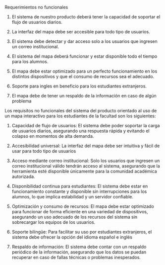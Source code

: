 Requerimientos no funcionales 

1.	El sistema de nuestro producto deberá tener la capacidad de soportar el flujo de usuarios diarios.
2.	La interfaz del mapa debe ser accesible para todo tipo de usuarios.
3.	El sistema debe detectar y dar acceso solo a los usuarios que ingresen un correo institucional.
4.	El sistema del mapa deberá funcionar y estar disponible todo el tiempo para los alumnos.

5.	El mapa debe estar optimizado para un perfecto funcionamiento en los distintos dispositivos y que el consumo de recursos sea el adecuado.
6.	Soporte para ingles en beneficio para los estudiantes extranjeros.
7.	El mapa debe de tener un respaldo de la información en caso de algún problema

Los requisitos no funcionales del sistema del producto orientado al uso de un mapa interactivo para los estudiantes de la facultad son los siguientes:
1. Capacidad de flujo de usuarios: El sistema debe poder soportar la carga de usuarios diarios, asegurando una respuesta rápida y evitando el colapso en momentos de alta demanda.
  
2. Accesibilidad universal: La interfaz del mapa debe ser intuitiva y fácil de usar para todo tipo de usuarios

3. Acceso mediante correo institucional: Solo los usuarios que ingresen un correo institucional válido tendrán acceso al sistema, asegurando que la herramienta esté disponible únicamente para la comunidad académica autorizada.

4. Disponibilidad continua para estudiantes: El sistema debe estar en funcionamiento constante y disponible sin interrupciones para los alumnos, lo que implica estabilidad y un servidor confiable.

5. Optimización y consumo de recursos: El mapa debe estar optimizado para funcionar de forma eficiente en una variedad de dispositivos, asegurando un uso adecuado de los recursos del sistema sin sobrecargar los equipos de los usuarios.

6. Soporte bilingüe: Para facilitar su uso por estudiantes extranjeros, el sistema debe ofrecer la opción del idioma español e inglés 

7. Respaldo de información: El sistema debe contar con un respaldo periódico de la información, asegurando que los datos se puedan recuperar en caso de fallas técnicas o problemas inesperados.
